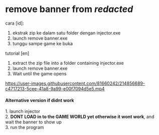 # remove banner from *redacted*
cara [id]:
1. ekstrak zip ke dalam satu folder dengan injector.exe
2. launch remove banner.exe
3. tunggu sampe game ke buka

tutorial [en]
1. extract the zip file into a folder containing injector.exe
2. launch remove banner.exe
3. Wait until the game opens

https://user-images.githubusercontent.com/81660242/214856689-c4717213-5cee-41a8-9a99-e00f7094d5e5.mp4

<h4> Alternative version if didnt work </h4>
1. launch injector <br/>
2. <b>DONT LOAD in to the GAME WORLD yet otherwise it wont work</b>, and wait the banner to show up <br/>
3. run the program <br/>




